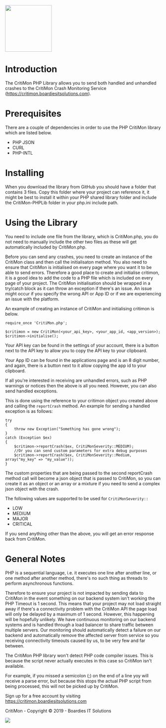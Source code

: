 <img src="https://critimon.com/images/logo.png" width="150">


# Introduction
The CritiMon PHP Library allows you to send both handled and unhandled crashes to the CritiMon
Crash Monitoring Service (https://critimon.boardiesitsolutions.com).

# Prerequisites
There are a couple of dependencies in order to use the PHP CritiMon library which are listed
below.
* PHP JSON
* CURL
* PHP-INTL

# Installing
When you download the library from GitHub you should have a folder that contains 3 files. 
Copy this folder where your project can reference it, it might be best to install it 
within your PHP shared library folder and include the CritiMon-PHPLib folder in your php.ini
include path. 

# Using the Library
You need to include one file from the library, which is CritiMon.php, you do not need to manually
include the other two files as these will get automatically included by CritiMon.php. 

Before you can send any crashes, you need to create an instance of the CritiMon class
and then call the initialisaton method. You also need to ensure that CritiMon is initialised
on every page where you want it to be able to send errors. Therefore a good place to create
and initialise critimon, it is a good idea to add the code to a PHP file which is included
on every page of your project. The CritiMon initialisation should be wrapped in a try/catch
block as it can throw an exception if there's an issue. An issue might occur if you specify
the wrong API or App ID or if we are experiencing an issue with the platform. 

An example of creating an instance of CritiMon and initialising critimon is below. 

```
require_once 'CritiMon.php';

$critimon = new CritiMon(<your_api_key>, <your_app_id, <app_version>);
$critimon->initialise();
``` 

Your API key can be found in the settings of your account, there is a button next to the API
key to allow you to copy the API key to your clipboard. 

Your App ID can be found in the applications page and is an 8 digit number, and again, there is a 
button next to it allow copying the app id to your clipboard. 

If all you're interested in receiving are unhandled errors, such as PHP warnings or notices
then the above is all you need. However, you can also send handled exceptions. 

This is done using the reference to your critimon object you created above and calling the 
`reportCrash` method. An example for sending a handled exception is as follows:
```
try
{
    throw new Exception("Something has gone wrong");
}
catch (Exception $ex)
{
    $critimon->reportCrash($ex, CritiMonSeverity::MEDIUM);
    //Or you can send custom parameters for extra debug purposes
    $critimon->reportCrash($ex, CritiMonSeverity::Medium, array("my_key" => "my_value"));
}
```

The custom properties that are being passed to the second reportCrash method call will become a
json object that is passed to CritiMon, so you can create it as an object or an array
or a mixture if you need to send a complex json object with the crash. 

The following values are supported to be used for ``CritiMonSeverity::``
* LOW
* MEDIUM
* MAJOR
* CRITICAL

If you send anything other than the above, you will get an error response
back from CritiMon. 

# General Notes
PHP is a sequential language, i.e. it executes one line after another line, or one method
after another method, there's no such thing as threads to perform asynchronous functions. 

Therefore to ensure your project is not impacted by sending data to CritiMon in the event something
on our backend system isn't working the PHP Timeout is 1 second. This means that your project may
not load straight away if there's a connectivity problem with the CritiMon API the page load will
only be delayed by a maximum of 1 second. However, this 
happening will be hopefully unlikely. We have continuous monitoring on our backend systems and is 
handled through a load balancer to share traffic between multiple servers. Our monitoring should
automatically detect a failure on our backend and automatically remove the affected server from service
so you receiving connectivity timeouts caused by us, to be very few and far between. 

The CritiMon PHP library won't detect PHP code compiler issues. This is because the script never
actually executes in this case so CritiMon isn't available. 

For example, if you missed a semicolon (;) on the end of a line yoy will receive
a parse error, but because this stops the actual PHP script from being processed, this will
not be picked up by CritiMon. 

Sign up for a free account by visiting https://critimon.boardiesitsolutions.com

CritiMon - Copyright &copy; 2019 - Boardies IT Solutions

<img src="https://boardiesitsolutions.com/images/logo.png"> 
